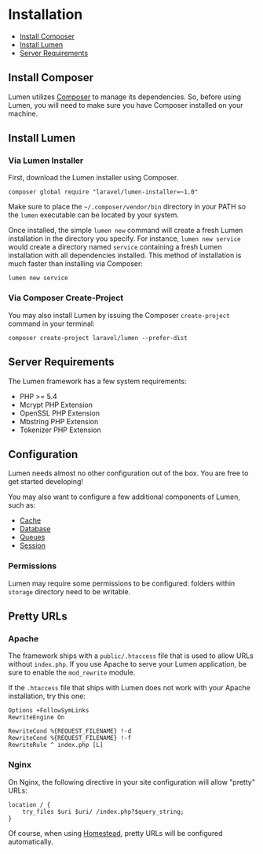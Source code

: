 # Installation

- [Install Composer](#install-composer)
- [Install Lumen](#install-lumen)
- [Server Requirements](#server-requirements)

<a name="install-composer"></a>
## Install Composer

Lumen utilizes [Composer](http://getcomposer.org) to manage its dependencies. So, before using Lumen, you will need to make sure you have Composer installed on your machine.

<a name="install-lumen"></a>
## Install Lumen

### Via Lumen Installer

First, download the Lumen installer using Composer.

	composer global require "laravel/lumen-installer=~1.0"

Make sure to place the `~/.composer/vendor/bin` directory in your PATH so the `lumen` executable can be located by your system.

Once installed, the simple `lumen new` command will create a fresh Lumen installation in the directory you specify. For instance, `lumen new service` would create a directory named `service` containing a fresh Lumen installation with all dependencies installed. This method of installation is much faster than installing via Composer:

	lumen new service

### Via Composer Create-Project

You may also install Lumen by issuing the Composer `create-project` command in your terminal:

	composer create-project laravel/lumen --prefer-dist

<a name="server-requirements"></a>
## Server Requirements

The Lumen framework has a few system requirements:

- PHP >= 5.4
- Mcrypt PHP Extension
- OpenSSL PHP Extension
- Mbstring PHP Extension
- Tokenizer PHP Extension

<a name="configuration"></a>
## Configuration

Lumen needs almost no other configuration out of the box. You are free to get started developing!

You may also want to configure a few additional components of Lumen, such as:

- [Cache](/docs/cache#configuration)
- [Database](/docs/database#configuration)
- [Queues](/docs/queues#configuration)
- [Session](/docs/session#configuration)

<a name="permissions"></a>
### Permissions

Lumen may require some permissions to be configured: folders within `storage` directory need to be writable.

<a name="pretty-urls"></a>
## Pretty URLs

### Apache

The framework ships with a `public/.htaccess` file that is used to allow URLs without `index.php`. If you use Apache to serve your Lumen application, be sure to enable the `mod_rewrite` module.

If the `.htaccess` file that ships with Lumen does not work with your Apache installation, try this one:

	Options +FollowSymLinks
	RewriteEngine On

	RewriteCond %{REQUEST_FILENAME} !-d
	RewriteCond %{REQUEST_FILENAME} !-f
	RewriteRule ^ index.php [L]

### Nginx

On Nginx, the following directive in your site configuration will allow "pretty" URLs:

	location / {
		try_files $uri $uri/ /index.php?$query_string;
	}

Of course, when using [Homestead](/docs/master/homestead), pretty URLs will be configured automatically.
